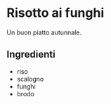 # Risotto ai funghi

Un buon piatto autunnale.

## Ingredienti

* riso
* scalogno
* funghi
* brodo


